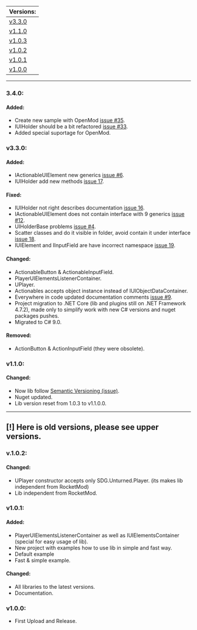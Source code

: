 | Versions: |
| - |
| [v3.3.0](#v330) |
| [v1.1.0](#v110) |
| [v1.0.3](#v103) |
| [v1.0.2](#v102) |
| [v1.0.1](#v101) |
| [v1.0.0](#v100) |

---

### 3.4.0:
#### Added: 
* Create new sample with OpenMod [issue #35](https://github.com/sunnamed434/UIElementsUnturned/issues/35).
* IUIHolder should be a bit refactored [issue #33](https://github.com/sunnamed434/UIElementsUnturned/issues/33).
* Added special suportage for OpenMod.

### v3.3.0:
#### Added: 
* IActionableUIElement new generics [issue #6](https://github.com/sunnamed434/UIElementsUnturned/issues/6).
* IUIHolder add new methods [issue 17](https://github.com/sunnamed434/UIElementsUnturned/issues/17).

#### Fixed:
* IUIHolder not right describes documentation [issue 16](https://github.com/sunnamed434/UIElementsUnturned/issues/16).
* IActionableUIElement does not contain interface with 9 generics  [issue #12](https://github.com/sunnamed434/UIElementsUnturned/issues/12).
* UIHolderBase problems [issue #4](https://github.com/sunnamed434/UIElementsUnturned/issues/4).
* Scatter classes and do it visible in folder, avoid contain it under interface [issue 18](https://github.com/sunnamed434/UIElementsUnturned/issues/18).
* IUIElement and IInputField are have incorrect namespace [issue 19](https://github.com/sunnamed434/UIElementsUnturned/issues/19).

#### Changed: 
* ActionableButton & ActionableInputField.
* PlayerUIElementsListenerContainer.
* UPlayer.
* Actionables accepts object instance instead of IUIObjectDataContainer.
* Everywhere in code updated documentation comments [issue #9](https://github.com/sunnamed434/UIElementsUnturned/issues/9).
* Project migration to .NET Core (lib and plugins still on .NET Framework 4.7.2), made only to simplify work with new C# versions and nuget packages pushes.
* Migrated to C# 9.0.

#### Removed:
* ActionButton & ActionInputField (they were obsolete).

### v1.1.0:
#### Changed: 
* Now lib follow [Semantic Versioning (issue)](https://github.com/sunnamed434/UIElementsUnturned/issues/7).
* Nuget updated.
* Lib version reset from 1.0.3 to v1.1.0.0.

---

## [!] Here is old versions, please see upper versions.
### v.1.0.2:
#### Changed:
* UPlayer constructor accepts only SDG.Unturned.Player. (its makes lib independent from RocketMod)
* Lib independent from RocketMod.

### v1.0.1:
#### Added: 
* PlayerUIElementsListenerContainer as well as IUIElementsContainer (special for easy usage of lib).
* New project with examples how to use lib in simple and fast way.
* Default example
* Fast & simple example.

#### Changed:
* All libraries to the latest versions.
* Documentation.

### v1.0.0:
* First Upload and Release.
